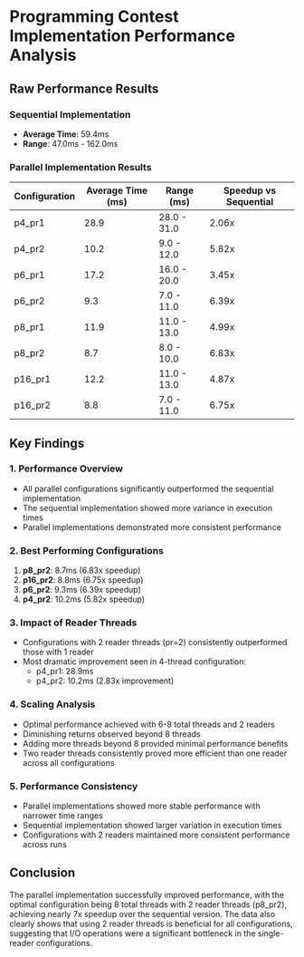 # Programming Contest Implementation Performance Analysis

## Raw Performance Results

### Sequential Implementation
- **Average Time**: 59.4ms
- **Range**: 47.0ms - 162.0ms

### Parallel Implementation Results

| Configuration | Average Time (ms) | Range (ms) | Speedup vs Sequential |
|--------------|-------------------|------------|----------------------|
| p4_pr1       | 28.9             | 28.0 - 31.0| 2.06x               |
| p4_pr2       | 10.2             | 9.0 - 12.0 | 5.82x               |
| p6_pr1       | 17.2             | 16.0 - 20.0| 3.45x               |
| p6_pr2       | 9.3              | 7.0 - 11.0 | 6.39x               |
| p8_pr1       | 11.9             | 11.0 - 13.0| 4.99x               |
| p8_pr2       | 8.7              | 8.0 - 10.0 | 6.83x               |
| p16_pr1      | 12.2             | 11.0 - 13.0| 4.87x               |
| p16_pr2      | 8.8              | 7.0 - 11.0 | 6.75x               |

## Key Findings

### 1. Performance Overview
- All parallel configurations significantly outperformed the sequential implementation
- The sequential implementation showed more variance in execution times
- Parallel implementations demonstrated more consistent performance

### 2. Best Performing Configurations
1. **p8_pr2**: 8.7ms (6.83x speedup)
2. **p16_pr2**: 8.8ms (6.75x speedup)
3. **p6_pr2**: 9.3ms (6.39x speedup)
4. **p4_pr2**: 10.2ms (5.82x speedup)

### 3. Impact of Reader Threads
- Configurations with 2 reader threads (pr=2) consistently outperformed those with 1 reader
- Most dramatic improvement seen in 4-thread configuration:
  * p4_pr1: 28.9ms
  * p4_pr2: 10.2ms (2.83x improvement)

### 4. Scaling Analysis
- Optimal performance achieved with 6-8 total threads and 2 readers
- Diminishing returns observed beyond 8 threads
- Adding more threads beyond 8 provided minimal performance benefits
- Two reader threads consistently proved more efficient than one reader across all configurations

### 5. Performance Consistency
- Parallel implementations showed more stable performance with narrower time ranges
- Sequential implementation showed larger variation in execution times
- Configurations with 2 readers maintained more consistent performance across runs

## Conclusion
The parallel implementation successfully improved performance, with the optimal configuration being 8 total threads with 2 reader threads (p8_pr2), achieving nearly 7x speedup over the sequential version. The data also clearly shows that using 2 reader threads is beneficial for all configurations, suggesting that I/O operations were a significant bottleneck in the single-reader configurations.